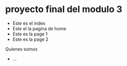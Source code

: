 # proyecto final del modulo 3

- Este es el index
- Este el la pagina de home
- Este es la page 1
- Este es la page 2

 Quienes somos
- ...
